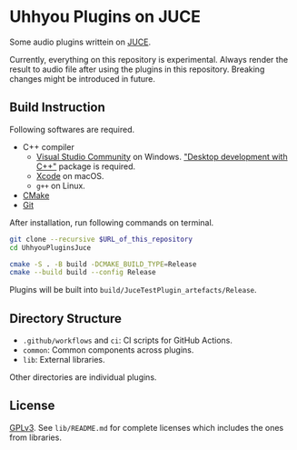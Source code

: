 # Uhhyou Plugins on JUCE
Some audio plugins writtein on [JUCE](https://github.com/juce-framework/JUCE).

Currently, everything on this repository is experimental. Always render the result to audio file after using the plugins in this repository. Breaking changes might be introduced in future.

## Build Instruction
Following softwares are required.

- C++ compiler
  - [Visual Studio Community](https://visualstudio.microsoft.com/vs/community/) on Windows. ["Desktop development with C++"](https://learn.microsoft.com/en-us/cpp/build/vscpp-step-0-installation?view=msvc-170#step-4---choose-workloads) package is required.
  - [Xcode](https://developer.apple.com/xcode/) on macOS.
  - `g++` on Linux.
- [CMake](https://cmake.org/)
- [Git](https://git-scm.com/)

After installation, run following commands on terminal.

```bash
git clone --recursive $URL_of_this_repository
cd UhhyouPluginsJuce

cmake -S . -B build -DCMAKE_BUILD_TYPE=Release
cmake --build build --config Release
```

Plugins will be built into `build/JuceTestPlugin_artefacts/Release`.

## Directory Structure
- `.github/workflows` and `ci`: CI scripts for GitHub Actions.
- `common`: Common components across plugins.
- `lib`: External libraries.

Other directories are individual plugins.

## License
[GPLv3](https://www.gnu.org/licenses/gpl-3.0.en.html). See `lib/README.md` for complete licenses which includes the ones from libraries.
